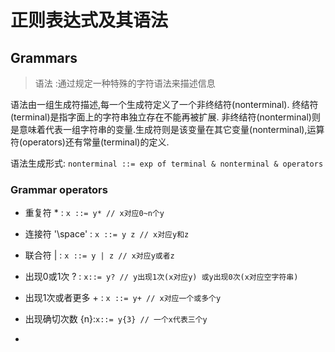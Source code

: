 # 正则表达式及其语法
## Grammars
> 语法 :通过规定一种特殊的字符语法来描述信息

语法由一组生成符描述,每一个生成符定义了一个非终结符(nonterminal).
终结符(terminal)是指字面上的字符串独立存在不能再被扩展.
非终结符(nonterminal)则是意味着代表一组字符串的变量.生成符则是该变量在其它变量(nonterminal),运算符(operators)还有常量(terminal)的定义.

语法生成形式: `nonterminal ::= exp of terminal & nonterminal & operators`

### Grammar operators
- 重复符 * : `x ::= y* // x对应0~n个y`
- 连接符 '\space' : `x ::= y z // x对应y和z`
- 联合符 | : `x ::= y | z // x对应y或者z`

- 出现0或1次 ? : `x::= y? // y出现1次(x对应y) 或y出现0次(x对应空字符串)`
- 出现1次或者更多 + : `x ::= y+ // x对应一个或多个y`
- 出现确切次数 {n}:`x::= y{3} // 一个x代表三个y`
- 